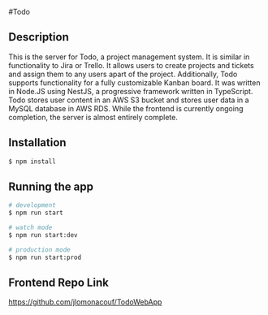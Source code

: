 #Todo

## Description

This is the server for Todo, a project management system. It is similar in functionality to Jira or Trello. It allows users to create projects and tickets and assign them to any users apart of the project. Additionally, Todo supports functionality for a fully customizable Kanban board. It was written in Node.JS using NestJS, a progressive framework written in TypeScript. Todo stores user content in an AWS S3 bucket and stores user data in a MySQL database in AWS RDS. While the frontend is currently ongoing completion, the server is almost entirely complete. 

## Installation

```bash
$ npm install
```

## Running the app

```bash
# development
$ npm run start

# watch mode
$ npm run start:dev

# production mode
$ npm run start:prod
```

## Frontend Repo Link
https://github.com/jlomonacouf/TodoWebApp
